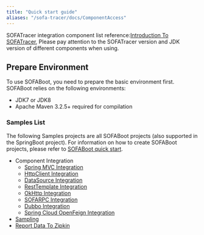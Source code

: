 ```yaml
---
title: "Quick start guide"
aliases: "/sofa-tracer/docs/ComponentAccess"
---
```


SOFATracer integration component list reference:[Introduction To SOFATracer](https://www.sofastack.tech/projects/sofa-tracer/overview), Please pay attention to the SOFATracer version and JDK version of different components when using.

## Prepare Environment

To use SOFABoot, you need to prepare the basic environment first. SOFABoot relies on the following environments:
- JDK7 or JDK8 
- Apache Maven 3.2.5+ required for compilation

### Samples List

The following Samples projects are all SOFABoot projects (also supported in the SpringBoot project). For information on how to create SOFABoot projects, please refer to [SOFABoot quick start](https://www.sofastack.tech/sofa-boot/docs/QuickStart).

* Component Integration
    * [Spring MVC Integration](../usage-of-mvc)
    * [HttpClient Integration](../usage-of-httpclient)
    * [DataSource Integration](../usage-of-datasource)
    * [RestTemplate Integration](../usage-of-resttemplate)
    * [OkHttp Integration](../usage-of-okhttp)
    * [SOFARPC Integration](/projects/sofa-rpc/invoke-chain-pass-data)
    * [Dubbo Integration](../usage-of-dubbo)
    * [Spring Cloud OpenFeign Integration](../usage-of-openfeign)
* [Sampling](../sampler)
* [Report Data To Zipkin](../report-to-zipkin)